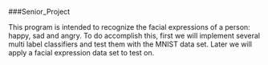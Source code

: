 ###Senior_Project

This program is intended to recognize the facial expressions of a person: happy, sad and angry. To do accomplish this, first we will implement several multi label classifiers and test them with the MNIST data set. Later we will apply a facial expression data set to test on. 
